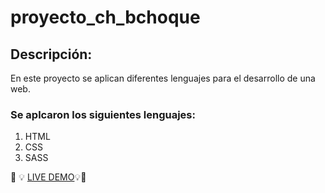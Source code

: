 # proyecto_ch_bchoque

## **Descripción:**

En este proyecto se aplican diferentes lenguajes para el desarrollo de una web.

### Se aplcaron los siguientes lenguajes:

1. HTML
2. CSS
3. SASS

🚀 💡 [LIVE DEMO](https://borischoque.github.io/proyecto_ch_bchoque/)💡🚀
